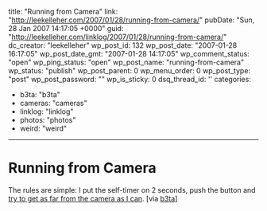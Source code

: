 title: "Running from Camera"
link: "http://leekelleher.com/2007/01/28/running-from-camera/"
pubDate: "Sun, 28 Jan 2007 14:17:05 +0000"
guid: "http://leekelleher.com/linklog/2007/01/28/running-from-camera/"
dc_creator: "leekelleher"
wp_post_id: 132
wp_post_date: "2007-01-28 16:17:05"
wp_post_date_gmt: "2007-01-28 14:17:05"
wp_comment_status: "open"
wp_ping_status: "open"
wp_post_name: "running-from-camera"
wp_status: "publish"
wp_post_parent: 0
wp_menu_order: 0
wp_post_type: "post"
wp_post_password: ""
wp_is_sticky: 0
dsq_thread_id: ''
categories:
  - b3ta: "b3ta"
  - cameras: "cameras"
  - linklog: "linklog"
  - photos: "photos"
  - weird: "weird"

---

# Running from Camera

The rules are simple: I put the self-timer on 2 seconds, push the button and <a href="http://runningfromcamera.blogspot.com/">try to get as far from the camera as I can</a>. [via <a href="http://www.b3ta.com/newsletter/issue262/">b3ta</a>]